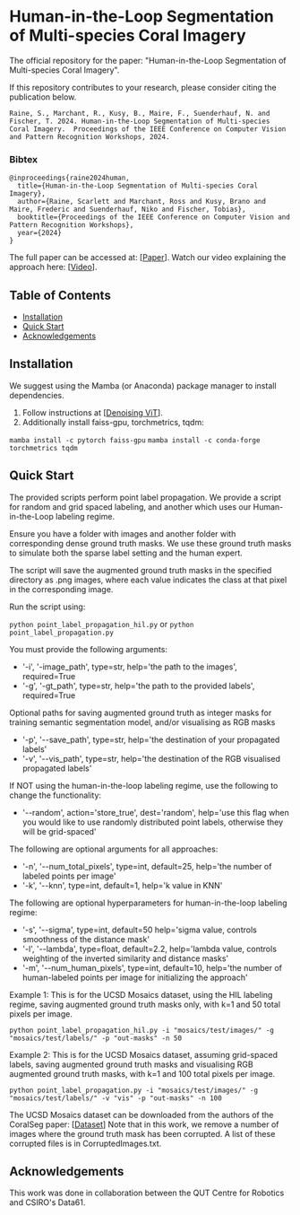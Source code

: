 # Human-in-the-Loop Segmentation of Multi-species Coral Imagery

The official repository for the paper: "Human-in-the-Loop Segmentation of Multi-species Coral Imagery".

If this repository contributes to your research, please consider citing the publication below.

```
Raine, S., Marchant, R., Kusy, B., Maire, F., Suenderhauf, N. and Fischer, T. 2024. Human-in-the-Loop Segmentation of Multi-species Coral Imagery.  Proceedings of the IEEE Conference on Computer Vision and Pattern Recognition Workshops, 2024.
```

### Bibtex
```
@inproceedings{raine2024human,
  title={Human-in-the-Loop Segmentation of Multi-species Coral Imagery},
  author={Raine, Scarlett and Marchant, Ross and Kusy, Brano and Maire, Frederic and Suenderhauf, Niko and Fischer, Tobias},
  booktitle={Proceedings of the IEEE Conference on Computer Vision and Pattern Recognition Workshops},
  year={2024}
}
```

The full paper can be accessed at: \[[Paper](https://arxiv.org/abs/2404.09406)].
Watch our video explaining the approach here: \[[Video](https://www.youtube.com/watch?v=YBTUCECu3OM)].

## Table of Contents
- [Installation](#installation)
- [Quick Start](#quick-start)
- [Acknowledgements](#acknowledgements)

<a name="installation"></a>
## Installation
We suggest using the Mamba (or Anaconda) package manager to install dependencies.

1. Follow instructions at \[[Denoising ViT](https://github.com/Jiawei-Yang/Denoising-ViT)].
2. Additionally install faiss-gpu, torchmetrics, tqdm:

```mamba install -c pytorch faiss-gpu```
```mamba install -c conda-forge torchmetrics tqdm```

<a name="quick-start"></a>
## Quick Start 

The provided scripts perform point label propagation.  We provide a script for random and grid spaced labeling, and another which uses our Human-in-the-Loop labeling regime. 

Ensure you have a folder with images and another folder with corresponding dense ground truth masks.  We use these ground truth masks to simulate both the sparse label setting and the human expert.

The script will save the augmented ground truth masks in the specified directory as .png images, where each value indicates the class at that pixel in the corresponding image.

Run the script using:

```python point_label_propagation_hil.py```
or
```python point_label_propagation.py```

You must provide the following arguments:
* '-i', '-image_path', type=str, help='the path to the images', required=True
* '-g', '-gt_path', type=str, help='the path to the provided labels', required=True

Optional paths for saving augmented ground truth as integer masks for training semantic segmentation model, and/or visualising as RGB masks
* '-p', '--save_path', type=str, help='the destination of your propagated labels'
* '-v', '--vis_path', type=str, help='the destination of the RGB visualised propagated labels'

If NOT using the human-in-the-loop labeling regime, use the following to change the functionality:
* '--random', action='store_true', dest='random', help='use this flag when you would like to use randomly distributed point labels, otherwise they will be grid-spaced'

The following are optional arguments for all approaches:
* '-n', '--num_total_pixels', type=int, default=25, help='the number of labeled points per image'
* '-k', '--knn', type=int, default=1, help='k value in KNN'

The following are optional hyperparameters for human-in-the-loop labeling regime:
* '-s', '--sigma', type=int, default=50 help='sigma value, controls smoothness of the distance mask'
* '-l', '--lambda', type=float, default=2.2, help='lambda value, controls weighting of the inverted similarity and distance masks'
* '-m', '--num_human_pixels', type=int, default=10, help='the number of human-labeled points per image for initializing the approach'

Example 1: This is for the UCSD Mosaics dataset, using the HIL labeling regime, saving augmented ground truth masks only, with k=1 and 50 total pixels per image.

```python point_label_propagation_hil.py -i "mosaics/test/images/" -g "mosaics/test/labels/" -p "out-masks" -n 50```

Example 2: This is for the UCSD Mosaics dataset, assuming grid-spaced labels, saving augmented ground truth masks and visualising RGB augmented ground truth masks, with k=1 and 100 total pixels per image.

```python point_label_propagation.py -i "mosaics/test/images/" -g "mosaics/test/labels/" -v "vis" -p "out-masks" -n 100```

The UCSD Mosaics dataset can be downloaded from the authors of the CoralSeg paper: \[[Dataset](https://sites.google.com/a/unizar.es/semanticseg/home)]
Note that in this work, we remove a number of images where the ground truth mask has been corrupted.  A list of these corrupted files is in CorruptedImages.txt. 

<a name="acknowledgements"></a>
## Acknowledgements
This work was done in collaboration between the QUT Centre for Robotics and CSIRO's Data61. 

